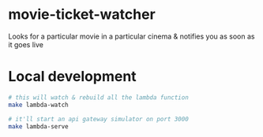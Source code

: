 # movie-ticket-watcher
Looks for a particular movie in a particular cinema &amp; notifies you as soon as it goes live

# Local development

```sh
# this will watch & rebuild all the lambda function
make lambda-watch

# it'll start an api gateway simulator on port 3000
make lambda-serve
```